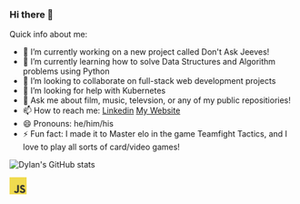 ### Hi there 👋



Quick info about me:

- 🔭 I’m currently working on a new project called Don't Ask Jeeves!
- 🌱 I’m currently learning how to solve Data Structures and Algorithm problems using Python
- 👯 I’m looking to collaborate on full-stack web development projects
- 🤔 I’m looking for help with Kubernetes
- 💬 Ask me about film, music, televsion, or any of my public repositiories!
- 📫 How to reach me: [Linkedin](https://www.linkedin.com/in/rdylan-silva/) [My Website](https://rogdylan98.github.io/)
- 😄 Pronouns: he/him/his
- ⚡ Fun fact: I made it to Master elo in the game Teamfight Tactics, and I love to play all sorts of card/video games! 

![Dylan's GitHub stats](https://github-readme-stats.vercel.app/api?username=rogdylan98&count_private=true)

<img align='left' alt='Javascript' width='30px' src="https://raw.githubusercontent.com/github/explore/80688e429a7d4ef2fca1e82350fe8e3517d3494d/topics/javascript/javascript.png" />
